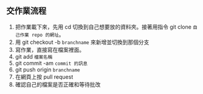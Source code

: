 ## 交作業流程
1. 把作業載下來，先用 cd 切換到自己想要放的資料夾。接著用指令 git clone `自己作業 repo 的網址`。
2. 用 git checkout -b `branchname` 來新增並切換到那個分支
3. 寫作業，直接寫在檔案裡面。
4. git add `檔案名稱`
5. git commit -am `commit 的訊息`
6. git push origin `branchname`
7. 在網頁上按 pull request
8. 確認自己的檔案是否正確和等待批改